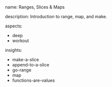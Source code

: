 name: Ranges, Slices & Maps

description: Introduction to range, map, and make.

aspects:
  - deep
  - workout

insights:
  - make-a-slice
  - append-to-a-slice
  - go-range
  - map
  - functions-are-values
